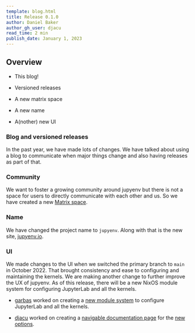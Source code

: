 ```yaml
---
template: blog.html
title: Release 0.1.0
author: Daniel Baker
author_gh_user: djacu
read_time: 2 min
publish_date: January 1, 2023
---
```


## Overview

- This blog!

- Versioned releases

- A new matrix space

- A new name

- A(nother) new UI

### Blog and versioned releases

In the past year, we have made lots of changes. We have talked about using a
blog to communicate when major things change and also having releases as part
of that.

### Community

We want to foster a growing community around jupyenv but there is not a space
for users to directly communicate with each other and us. So we have created a
 new [Matrix space](https://matrix.to/#/#jupyenv:matrix.org).

### Name

We have changed the project name to `jupyenv`. Along with that is the new site,
[jupyenv.io](https://jupyenv.io).

### UI

We made changes to the UI when we switched the primary branch to `main` in
October 2022. That brought consistency and ease to configuring and maintaining
the kernels. We are making another change to further improve the UX of jupyenv.
As of this release, there will be a new NixOS module system for configuring
JupyterLab and all the kernels.

- [garbas](https://github.com/garbas) worked on creating a [new module
  system](https://github.com/tweag/jupyenv/pull/376) to configure
  JupyterLab and all the kernels.

- [djacu](https://github.com/djacu) worked on creating a [navigable
  documentation page](https://github.com/tweag/jupyenv/pull/389) for the
  [new options](https://jupyterwith.tweag.io/options).
